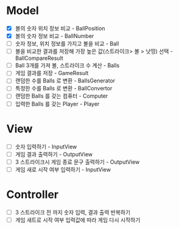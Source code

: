 # Model
- [x] 볼의 숫자 위치 정보 비교 - BallPosition
- [x] 볼의 숫자 정보 비교 - BallNumber
- [ ] 숫자 정보, 위치 정보를 가지고 볼을 비교 - Ball
- [ ] 볼을 비교한 결과를 저장해 가장 높은 값(스트라이크> 볼 > 낫띵) 선택 - BallCompareResult
- [ ] Ball 3개를 가져 볼, 스트라이크 수 계산 - Balls
- [ ] 게임 결과를 저장 - GameResult
- [ ] 랜덤한 수를 Balls 로 변환 - BallsGenerator
- [ ] 특정한 수를 Balls 로 변환 - BallConvertor
- [ ] 랜덤한 Balls 를 갖는 컴퓨터 - Computer
- [ ] 입력한 Balls 를 갖는 Player - Player
# View
- [ ] 숫자 입력하기 - InputView
- [ ] 게임 결과 출력하기 - OutputView
- [ ] 3 스트라이크시 게임 종료 문구 출력하기 - OutputView
- [ ] 게임 새로 시작 여부 입력하기 - InputView

# Controller
- [ ] 3 스트라이크 전 까지 숫자 입력, 결과 출력 반복하기
- [ ] 게임 새트로 시작 여부 입력값에 따라 게임 다시 시작하기